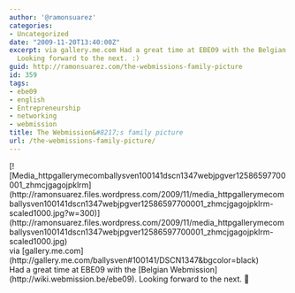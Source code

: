```yaml
---
author: '@ramonsuarez'
categories:
- Uncategorized
date: "2009-11-20T13:40:00Z"
excerpt: via gallery.me.com Had a great time at EBE09 with the Belgian Webmission.
  Looking forward to the next. :)
guid: http://ramonsuarez.com/the-webmissions-family-picture
id: 359
tags:
- ebe09
- english
- Entrepreneurship
- networking
- webmission
title: The Webmission&#8217;s family picture
url: /the-webmissions-family-picture/
---
```


<div class="posterous_bookmarklet_entry"><div class="p_embed p_image_embed">[![Media_httpgallerymecomballysven100141dscn1347webjpgver12586597700001_zhmcjgagojpklrm](http://ramonsuarez.files.wordpress.com/2009/11/media_httpgallerymecomballysven100141dscn1347webjpgver12586597700001_zhmcjgagojpklrm-scaled1000.jpg?w=300)](http://ramonsuarez.files.wordpress.com/2009/11/media_httpgallerymecomballysven100141dscn1347webjpgver12586597700001_zhmcjgagojpklrm-scaled1000.jpg)</div><div class="posterous_quote_citation">via [gallery.me.com](http://gallery.me.com/ballysven#100141/DSCN1347&bgcolor=black)</div>Had a great time at EBE09 with the [Belgian Webmission](http://wiki.webmission.be/ebe09). Looking forward to the next. 🙂

</div>